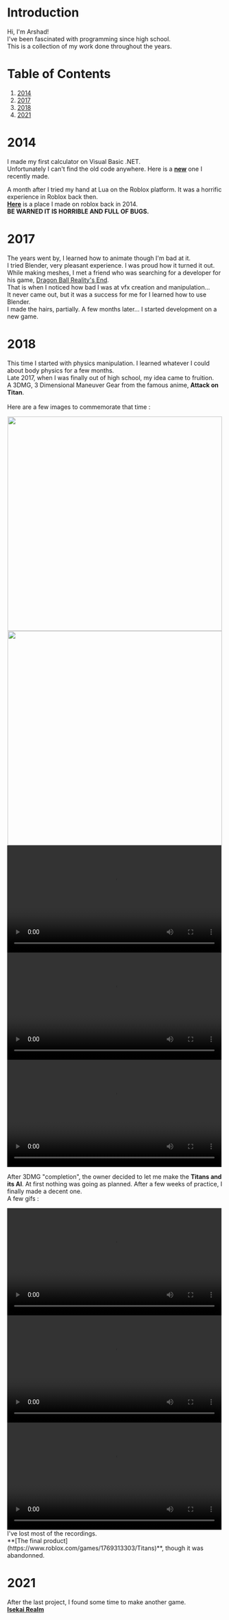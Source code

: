 # Introduction
Hi, 
 I'm Arshad!<br/>
 I've been fascinated with programming since high school.<br/>
 This is a collection of my work done throughout the years.

# Table of Contents
1. [2014](#2014)
2. [2017](#2017)
3. [2018](#2018)
4. [2021](#2021)

# 2014
I made my first calculator on Visual Basic .NET.
<br/>Unfortunately I can't find the old code anywhere. Here is a **[new]()** one I recently made.

A month after I tried my hand at Lua on the Roblox platform. It was a horrific experience in Roblox back then.
<br/>**[Here](https://www.roblox.com/games/147625751/DragonBall-To-be-named)** is a place I made on roblox back in 2014.
<br/>**BE WARNED IT IS HORRIBLE AND FULL OF BUGS.**

# 2017
The years went by, I learned how to animate though I'm bad at it.<br/>
I tried Blender, very pleasant experience. I was proud how it turned it out.<br/>
While making meshes, I met a friend who was searching for a developer for his game, [Dragon Ball Reality's End](https://www.roblox.com/games/1240311814/Dragon-Realitys-End-BACKUP).<br/>
That is when I noticed how bad I was at vfx creation and manipulation...<br/>
It never came out, but it was a success for me for I learned how to use Blender.<br/>
I made the hairs, partially.
A few months later... I started development on a new game.

# 2018
This time I started with physics manipulation. I learned whatever I could about body physics for a few months.<br/>
Late 2017, when I was finally out of high school, my idea came to fruition.<br/>
A 3DMG, 3 Dimensional Maneuver Gear from the famous anime, **Attack on Titan**.<br/>
<br/>Here are a few images to commemorate that time :

<div id="imgs">
	<img style="display: inline; margin: 0 1px;" title="3DMG1" src="https://cdn.discordapp.com/attachments/397432605777068042/399525149914693642/unknown.png" alt="" width="500"/>
	<img style="display: inline; margin: 0 1px;" title="3DMG-test" src="https://cdn.discordapp.com/attachments/397432605777068042/403244109503922189/RobloxScreenShot20180117_214715684.png" alt="" width="500"/>
</div>

<div id = "vids">
	<video width="500" controls>
		<source src="https://i.gyazo.com/f71d1ed3c49d29b9d79e7627ab2543db.mp4" type="video/mp4">
		Your browser does not support the video tag.
	</video>
	<video width="500" controls>
		<source src="https://i.gyazo.com/4152d331a295c65cada95cdcf8ffab44.mp4" type="video/mp4">
		Your browser does not support the video tag.
	</video>
	<video width="500" controls>
		<source src="https://i.gyazo.com/1a24249ce8464651252f34b2755baf9b.mp4" type="video/mp4">
		Your browser does not support the video tag.
	</video>
</div>

After 3DMG "completion", the owner decided to let me make the **Titans and its AI**.
At first nothing was going as planned. After a few weeks of practice, I finally made a decent one.
<br/>A few gifs : 

<div id = "vids1">
	<video width="500" controls>
		<source src="https://i.gyazo.com/f7ea24eaf30963c89265f1a8e2be52c0.mp4" type="video/mp4">
		Your browser does not support the video tag.
	</video>
	<video width="500" controls>
		<source src="https://i.gyazo.com/c24cebfc6982964ad698810888d27314.mp4" type="video/mp4">
		Your browser does not support the video tag.
	</video>
	<video width="500" controls>
		<source src="https://i.gyazo.com/c3b320a459f00a8661d30645e8b8fa38.mp4" type="video/mp4">
		Your browser does not support the video tag.
	</video>
</div>
I've lost most of the recordings.<br/>
**[The final product](https://www.roblox.com/games/1769313303/Titans)**, though it was abandonned.

# 2021
After the last project, I found some time to make another game.<br/>
**[Isekai Realm](https://www.roblox.com/games/7061496114/Isekai-Realm)**
